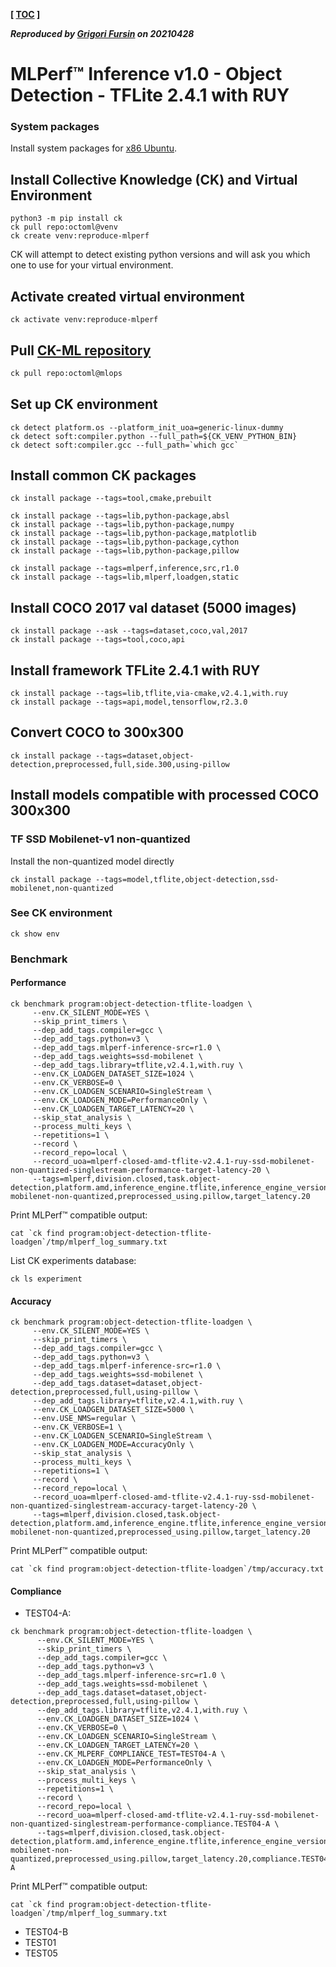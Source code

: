 **[ [TOC](../README.md) ]**

***Reproduced by [Grigori Fursin](https://cKnowledge.io/@gfursin) on 20210428***

# MLPerf&trade; Inference v1.0 - Object Detection - TFLite 2.4.1 with RUY

### System packages

Install system packages for [x86 Ubuntu](../platform/amd-milan.md).

## Install Collective Knowledge (CK) and Virtual Environment

```
python3 -m pip install ck
ck pull repo:octoml@venv
ck create venv:reproduce-mlperf
```
CK will attempt to detect existing python versions and will ask you which one to use for your virtual environment.

## Activate created virtual environment

```
ck activate venv:reproduce-mlperf
```

## Pull [CK-ML repository](https://github.com/ctuning/ck-ml)

```bash
ck pull repo:octoml@mlops
```

## Set up CK environment

```
ck detect platform.os --platform_init_uoa=generic-linux-dummy
ck detect soft:compiler.python --full_path=${CK_VENV_PYTHON_BIN}
ck detect soft:compiler.gcc --full_path=`which gcc`
```

## Install common CK packages
```
ck install package --tags=tool,cmake,prebuilt

ck install package --tags=lib,python-package,absl
ck install package --tags=lib,python-package,numpy
ck install package --tags=lib,python-package,matplotlib
ck install package --tags=lib,python-package,cython
ck install package --tags=lib,python-package,pillow

ck install package --tags=mlperf,inference,src,r1.0
ck install package --tags=lib,mlperf,loadgen,static
```

## Install COCO 2017 val dataset (5000 images)

```
ck install package --ask --tags=dataset,coco,val,2017
ck install package --tags=tool,coco,api
```

## Install framework TFLite 2.4.1 with RUY

```
ck install package --tags=lib,tflite,via-cmake,v2.4.1,with.ruy
ck install package --tags=api,model,tensorflow,r2.3.0
```

## Convert COCO to 300x300

```
ck install package --tags=dataset,object-detection,preprocessed,full,side.300,using-pillow
```

## Install models compatible with processed COCO 300x300

### TF SSD Mobilenet-v1 non-quantized

Install the non-quantized model directly
```
ck install package --tags=model,tflite,object-detection,ssd-mobilenet,non-quantized
```

### See CK environment

```
ck show env
```

### Benchmark

#### Performance

```
ck benchmark program:object-detection-tflite-loadgen \
     --env.CK_SILENT_MODE=YES \
     --skip_print_timers \
     --dep_add_tags.compiler=gcc \
     --dep_add_tags.python=v3 \
     --dep_add_tags.mlperf-inference-src=r1.0 \
     --dep_add_tags.weights=ssd-mobilenet \
     --dep_add_tags.library=tflite,v2.4.1,with.ruy \
     --env.CK_LOADGEN_DATASET_SIZE=1024 \
     --env.CK_VERBOSE=0 \
     --env.CK_LOADGEN_SCENARIO=SingleStream \
     --env.CK_LOADGEN_MODE=PerformanceOnly \
     --env.CK_LOADGEN_TARGET_LATENCY=20 \
     --skip_stat_analysis \
     --process_multi_keys \
     --repetitions=1 \
     --record \
     --record_repo=local \
     --record_uoa=mlperf-closed-amd-tflite-v2.4.1-ruy-ssd-mobilenet-non-quantized-singlestream-performance-target-latency-20 \
     --tags=mlperf,division.closed,task.object-detection,platform.amd,inference_engine.tflite,inference_engine_version.v2.4.1,inference_engine_backend.ruy,scenario.singlestream,mode.performance,workload.ssd-mobilenet-non-quantized,preprocessed_using.pillow,target_latency.20
```

Print MLPerf&trade; compatible output:
```
cat `ck find program:object-detection-tflite-loadgen`/tmp/mlperf_log_summary.txt
```

List CK experiments database:
```
ck ls experiment
```

#### Accuracy

```
ck benchmark program:object-detection-tflite-loadgen \
     --env.CK_SILENT_MODE=YES \
     --skip_print_timers \
     --dep_add_tags.compiler=gcc \
     --dep_add_tags.python=v3 \
     --dep_add_tags.mlperf-inference-src=r1.0 \
     --dep_add_tags.weights=ssd-mobilenet \
     --dep_add_tags.dataset=dataset,object-detection,preprocessed,full,using-pillow \
     --dep_add_tags.library=tflite,v2.4.1,with.ruy \
     --env.CK_LOADGEN_DATASET_SIZE=5000 \
     --env.USE_NMS=regular \
     --env.CK_VERBOSE=1 \
     --env.CK_LOADGEN_SCENARIO=SingleStream \
     --env.CK_LOADGEN_MODE=AccuracyOnly \
     --skip_stat_analysis \
     --process_multi_keys \
     --repetitions=1 \
     --record \
     --record_repo=local \
     --record_uoa=mlperf-closed-amd-tflite-v2.4.1-ruy-ssd-mobilenet-non-quantized-singlestream-accuracy-target-latency-20 \
     --tags=mlperf,division.closed,task.object-detection,platform.amd,inference_engine.tflite,inference_engine_version.v2.4.1,inference_engine_backend.ruy,scenario.singlestream,mode.accuracy,workload.ssd-mobilenet-non-quantized,preprocessed_using.pillow,target_latency.20
```

Print MLPerf&trade; compatible output:
     
```
cat `ck find program:object-detection-tflite-loadgen`/tmp/accuracy.txt 
```

#### Compliance

* TEST04-A:

```
ck benchmark program:object-detection-tflite-loadgen \
      --env.CK_SILENT_MODE=YES \
      --skip_print_timers \
      --dep_add_tags.compiler=gcc \
      --dep_add_tags.python=v3 \
      --dep_add_tags.mlperf-inference-src=r1.0 \
      --dep_add_tags.weights=ssd-mobilenet \
      --dep_add_tags.dataset=dataset,object-detection,preprocessed,full,using-pillow \
      --dep_add_tags.library=tflite,v2.4.1,with.ruy \
      --env.CK_LOADGEN_DATASET_SIZE=1024 \
      --env.CK_VERBOSE=0 \
      --env.CK_LOADGEN_SCENARIO=SingleStream \
      --env.CK_LOADGEN_TARGET_LATENCY=20 \
      --env.CK_MLPERF_COMPLIANCE_TEST=TEST04-A \
      --env.CK_LOADGEN_MODE=PerformanceOnly \
      --skip_stat_analysis \
      --process_multi_keys \
      --repetitions=1 \
      --record \
      --record_repo=local \
      --record_uoa=mlperf-closed-amd-tflite-v2.4.1-ruy-ssd-mobilenet-non-quantized-singlestream-performance-compliance.TEST04-A \
      --tags=mlperf,division.closed,task.object-detection,platform.amd,inference_engine.tflite,inference_engine_version.v2.4.1,inference_engine_backend.ruy,scenario.singlestream,mode.performance,workload.ssd-mobilenet-non-quantized,preprocessed_using.pillow,target_latency.20,compliance.TEST04-A
```

Print MLPerf&trade; compatible output:
       
```
cat `ck find program:object-detection-tflite-loadgen`/tmp/mlperf_log_summary.txt
```

* TEST04-B
* TEST01
* TEST05
